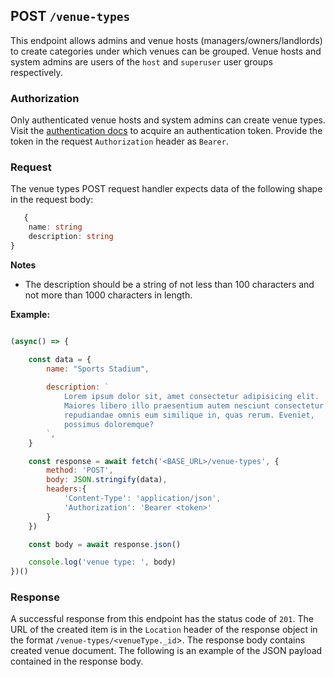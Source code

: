 ## POST `/venue-types`

This endpoint allows admins and venue hosts (managers/owners/landlords) to create categories under which venues can be grouped. Venue hosts and system admins are users of the `host` and `superuser` user groups respectively.

### Authorization
Only authenticated venue hosts and system admins can create venue types. Visit the [authentication docs](../authentication/authentication.md) to acquire an authentication token. Provide the token in the request `Authorization` header as `Bearer`.

### Request
The venue types POST request handler expects data of the following shape in the request body:

```typescript
   {
    name: string
    description: string
}
```

**Notes**
- The description should be a string of not less than 100 characters and not more than 1000 characters in length.

**Example:**

```javascript

(async() => {

    const data = {
        name: "Sports Stadium",
        
        description: `
            Lorem ipsum dolor sit, amet consectetur adipisicing elit. 
            Maiores libero illo praesentium autem nesciunt consectetur 
            repudiandae omnis eum similique in, quas rerum. Eveniet, 
            possimus doloremque?
        `,
    }

    const response = await fetch('<BASE_URL>/venue-types', {
        method: 'POST',
        body: JSON.stringify(data),
        headers:{
            'Content-Type': 'application/json',
            'Authorization': 'Bearer <token>'
        }
    })

    const body = await response.json()

    console.log('venue type: ', body)
})()
```

### Response
A successful response from this endpoint has the status code of `201`. The URL of the created item is in the `Location` header of the response object in the format `/venue-types/<venueType._id`>. The response body contains created venue document. The following is an example of the JSON payload contained in the response body.

```json

```